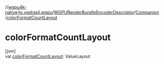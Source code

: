 //[wgpu4k-native](../../../../index.md)/[io.ygdrasil.wgpu](../../index.md)/[WGPURenderBundleEncoderDescriptor](../index.md)/[Companion](index.md)/[colorFormatCountLayout](color-format-count-layout.md)

# colorFormatCountLayout

[jvm]\
val [colorFormatCountLayout](color-format-count-layout.md): ValueLayout